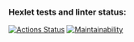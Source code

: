 ### Hexlet tests and linter status:
[![Actions Status](https://github.com/oldchap-cpu/python-project-49/actions/workflows/hexlet-check.yml/badge.svg)](https://github.com/oldchap-cpu/python-project-49/actions)
[![Maintainability](https://api.codeclimate.com/v1/badges/0ebac768fd5a6f9995e5/maintainability)](https://codeclimate.com/github/oldchap-cpu/python-project-49/maintainability)
